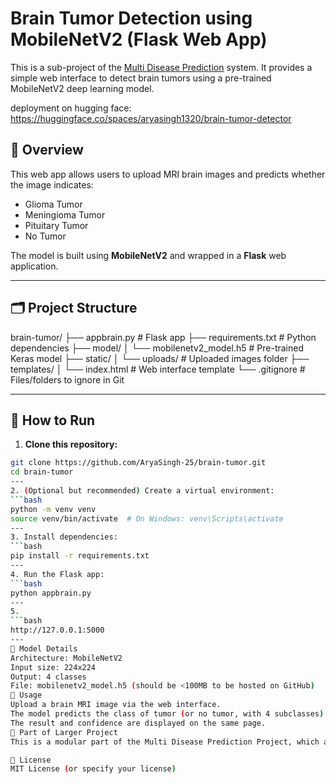 # Brain Tumor Detection using MobileNetV2 (Flask Web App)

This is a sub-project of the [Multi Disease Prediction](https://github.com/deoprakash/multi_disease_prediction) system. It provides a simple web interface to detect brain tumors using a pre-trained MobileNetV2 deep learning model.

deployment on hugging face: https://huggingface.co/spaces/aryasingh1320/brain-tumor-detector

## 🧠 Overview

This web app allows users to upload MRI brain images and predicts whether the image indicates:

- Glioma Tumor
- Meningioma Tumor
- Pituitary Tumor
- No Tumor

The model is built using **MobileNetV2** and wrapped in a **Flask** web application.

---

## 🗂️ Project Structure
brain-tumor/ ├── appbrain.py # Flask app ├── requirements.txt # Python dependencies ├── model/ │ └── mobilenetv2_model.h5 # Pre-trained Keras model ├── static/ │ └── uploads/ # Uploaded images folder ├── templates/ │ └── index.html # Web interface template └── .gitignore # Files/folders to ignore in Git


---

## 🚀 How to Run

1. **Clone this repository:**

```bash
git clone https://github.com/AryaSingh-25/brain-tumor.git
cd brain-tumor
---
2. (Optional but recommended) Create a virtual environment:
```bash
python -m venv venv
source venv/bin/activate  # On Windows: venv\Scripts\activate
---
3. Install dependencies:
```bash
pip install -r requirements.txt
---
4. Run the Flask app:
```bash
python appbrain.py
---
5.
```bash
http://127.0.0.1:5000
---
🧪 Model Details
Architecture: MobileNetV2
Input size: 224x224
Output: 4 classes
File: mobilenetv2_model.h5 (should be <100MB to be hosted on GitHub)
📸 Usage
Upload a brain MRI image via the web interface.
The model predicts the class of tumor (or no tumor, with 4 subclasses).
The result and confidence are displayed on the same page.
🧩 Part of Larger Project
This is a modular part of the Multi Disease Prediction Project, which aims to detect various diseases using deep learning models and a unified interface.

📜 License
MIT License (or specify your license)
